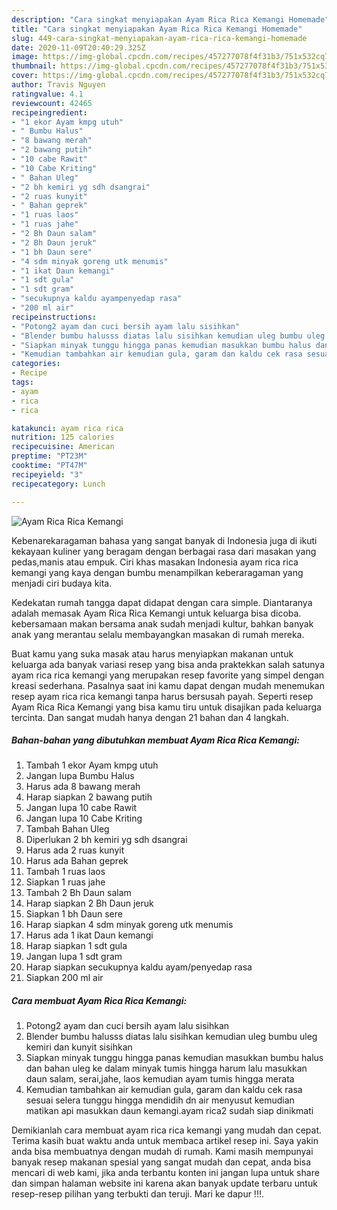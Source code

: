 ```yaml
---
description: "Cara singkat menyiapakan Ayam Rica Rica Kemangi Homemade"
title: "Cara singkat menyiapakan Ayam Rica Rica Kemangi Homemade"
slug: 449-cara-singkat-menyiapakan-ayam-rica-rica-kemangi-homemade
date: 2020-11-09T20:40:29.325Z
image: https://img-global.cpcdn.com/recipes/457277078f4f31b3/751x532cq70/ayam-rica-rica-kemangi-foto-resep-utama.jpg
thumbnail: https://img-global.cpcdn.com/recipes/457277078f4f31b3/751x532cq70/ayam-rica-rica-kemangi-foto-resep-utama.jpg
cover: https://img-global.cpcdn.com/recipes/457277078f4f31b3/751x532cq70/ayam-rica-rica-kemangi-foto-resep-utama.jpg
author: Travis Nguyen
ratingvalue: 4.1
reviewcount: 42465
recipeingredient:
- "1 ekor Ayam kmpg utuh"
- " Bumbu Halus"
- "8 bawang merah"
- "2 bawang putih"
- "10 cabe Rawit"
- "10 Cabe Kriting"
- " Bahan Uleg"
- "2 bh kemiri yg sdh dsangrai"
- "2 ruas kunyit"
- " Bahan geprek"
- "1 ruas laos"
- "1 ruas jahe"
- "2 Bh Daun salam"
- "2 Bh Daun jeruk"
- "1 bh Daun sere"
- "4 sdm minyak goreng utk menumis"
- "1 ikat Daun kemangi"
- "1 sdt gula"
- "1 sdt gram"
- "secukupnya kaldu ayampenyedap rasa"
- "200 ml air"
recipeinstructions:
- "Potong2 ayam dan cuci bersih ayam lalu sisihkan"
- "Blender bumbu halusss diatas lalu sisihkan kemudian uleg bumbu uleg kemiri dan kunyit sisihkan"
- "Siapkan minyak tunggu hingga panas kemudian masukkan bumbu halus dan bahan uleg ke dalam minyak tumis hingga harum lalu masukkan daun salam, serai,jahe, laos kemudian ayam tumis hingga merata"
- "Kemudian tambahkan air kemudian gula, garam dan kaldu cek rasa sesuai selera tunggu hingga mendidih dn air menyusut kemudian matikan api masukkan daun kemangi.ayam rica2 sudah siap dinikmati"
categories:
- Recipe
tags:
- ayam
- rica
- rica

katakunci: ayam rica rica 
nutrition: 125 calories
recipecuisine: American
preptime: "PT23M"
cooktime: "PT47M"
recipeyield: "3"
recipecategory: Lunch

---
```



![Ayam Rica Rica Kemangi](https://img-global.cpcdn.com/recipes/457277078f4f31b3/751x532cq70/ayam-rica-rica-kemangi-foto-resep-utama.jpg)

Kebenarekaragaman bahasa yang sangat banyak di Indonesia juga di ikuti kekayaan kuliner yang beragam dengan berbagai rasa dari masakan yang pedas,manis atau empuk. Ciri khas masakan Indonesia ayam rica rica kemangi yang kaya dengan bumbu menampilkan keberaragaman yang menjadi ciri budaya kita.


Kedekatan rumah tangga dapat didapat dengan cara simple. Diantaranya adalah memasak Ayam Rica Rica Kemangi untuk keluarga bisa dicoba. kebersamaan makan bersama anak sudah menjadi kultur, bahkan banyak anak yang merantau selalu membayangkan masakan di rumah mereka.



Buat kamu yang suka masak atau harus menyiapkan makanan untuk keluarga ada banyak variasi resep yang bisa anda praktekkan salah satunya ayam rica rica kemangi yang merupakan resep favorite yang simpel dengan kreasi sederhana. Pasalnya saat ini kamu dapat dengan mudah menemukan resep ayam rica rica kemangi tanpa harus bersusah payah.
Seperti resep Ayam Rica Rica Kemangi yang bisa kamu tiru untuk disajikan pada keluarga tercinta. Dan sangat mudah hanya dengan 21 bahan dan 4 langkah.


<!--inarticleads1-->

##### Bahan-bahan yang dibutuhkan membuat Ayam Rica Rica Kemangi:

1. Tambah 1 ekor Ayam kmpg utuh
1. Jangan lupa  Bumbu Halus
1. Harus ada 8 bawang merah
1. Harap siapkan 2 bawang putih
1. Jangan lupa 10 cabe Rawit
1. Jangan lupa 10 Cabe Kriting
1. Tambah  Bahan Uleg
1. Diperlukan 2 bh kemiri yg sdh dsangrai
1. Harus ada 2 ruas kunyit
1. Harus ada  Bahan geprek
1. Tambah 1 ruas laos
1. Siapkan 1 ruas jahe
1. Tambah 2 Bh Daun salam
1. Harap siapkan 2 Bh Daun jeruk
1. Siapkan 1 bh Daun sere
1. Harap siapkan 4 sdm minyak goreng utk menumis
1. Harus ada 1 ikat Daun kemangi
1. Harap siapkan 1 sdt gula
1. Jangan lupa 1 sdt gram
1. Harap siapkan secukupnya kaldu ayam/penyedap rasa
1. Siapkan 200 ml air




<!--inarticleads2-->

##### Cara membuat  Ayam Rica Rica Kemangi:

1. Potong2 ayam dan cuci bersih ayam lalu sisihkan
1. Blender bumbu halusss diatas lalu sisihkan kemudian uleg bumbu uleg kemiri dan kunyit sisihkan
1. Siapkan minyak tunggu hingga panas kemudian masukkan bumbu halus dan bahan uleg ke dalam minyak tumis hingga harum lalu masukkan daun salam, serai,jahe, laos kemudian ayam tumis hingga merata
1. Kemudian tambahkan air kemudian gula, garam dan kaldu cek rasa sesuai selera tunggu hingga mendidih dn air menyusut kemudian matikan api masukkan daun kemangi.ayam rica2 sudah siap dinikmati




Demikianlah cara membuat ayam rica rica kemangi yang mudah dan cepat. Terima kasih buat waktu anda untuk membaca artikel resep ini. Saya yakin anda bisa membuatnya dengan mudah di rumah. Kami masih mempunyai banyak resep makanan spesial yang sangat mudah dan cepat, anda bisa mencari di web kami, jika anda terbantu konten ini jangan lupa untuk share dan simpan halaman website ini karena akan banyak update terbaru untuk resep-resep pilihan yang terbukti dan teruji. Mari ke dapur !!!. 
